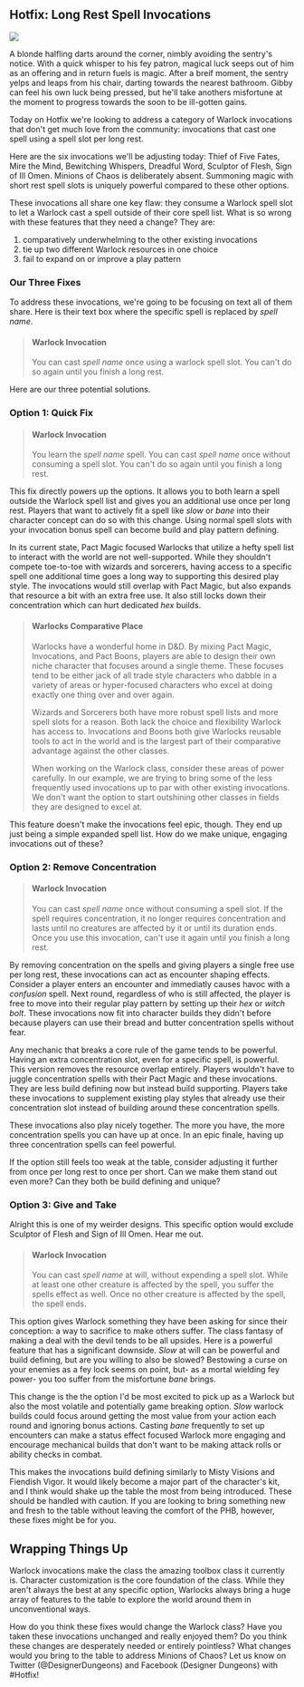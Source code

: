 ## Hotfix: Long Rest Spell Invocations 
<img src="https://i0.wp.com/nerdarchy.com/wp-content/uploads/2018/06/warlock-spell.jpg?resize=1024%2C705&ssl=1">

A blonde halfling darts around the corner, nimbly avoiding the sentry's notice. With a quick whisper to his fey patron, magical luck seeps out of him as an offering and in return fuels is magic. After a breif moment, the sentry yelps and leaps from his chair, darting towards the nearest bathroom. Gibby can feel his own luck being pressed, but he'll take anothers misfortune at the moment to progress towards the soon to be ill-gotten gains. 

Today on Hotfix we're looking to address a category of Warlock invocations that don't get much love from the community: invocations that cast one spell using a spell slot per long rest.

Here are the six invocations we'll be adjusting today: Thief of Five Fates, Mire the Mind, Bewitching Whispers, Dreadful Word, Sculptor of Flesh, Sign of Ill Omen. Minions of Chaos is deliberately absent. Summoning magic with short rest spell slots is uniquely powerful compared to these other options.

These invocations all share one key flaw: they consume a Warlock spell slot to let a Warlock cast a spell outside of their core spell list. What is so wrong with these features that they need a change? They are: 

1. comparatively underwhelming to the other existing invocations 
2. tie up two different Warlock resources in one choice
3. fail to expand on or improve a play pattern 
 
### Our Three Fixes 
To address these invocations, we're going to be focusing on text all of them share. Here is their text box where the specific spell is replaced by *spell name*.

> #### Warlock Invocation
>
>You can cast *spell name* once using a warlock spell slot. You can't do so again until you finish a long rest.
>

Here are our three potential solutions.

### Option 1: Quick Fix 
> #### Warlock Invocation
>You learn the *spell name* spell. You can cast *spell name* once without consuming a spell slot. You can't do so again until you finish a long rest.
 
This fix directly powers up the options. It allows you to both learn a spell outside the Warlock spell list and gives you an additional use once per long rest. Players that want to actively fit a spell like *slow* or *bane* into their character concept can do so with this change. Using normal spell slots with your invocation bonus spell can become build and play pattern defining. 

In its current state, Pact Magic focused Warlocks that utilize a hefty spell list to interact with the world are not well-supported. While they shouldn't compete toe-to-toe with wizards and sorcerers, having access to a specific spell one additional time goes a long way to supporting this desired play style. The invocations would still overlap with Pact Magic, but also expands that resource a bit with an extra free use. It also still locks down their concentration which can hurt dedicated *hex* builds. 

> #### Warlocks Comparative Place 
> Warlocks have a wonderful home in D&D. By mixing Pact Magic, Invocations, and Pact Boons, players are able to design their own niche character that focuses around a single theme. These focuses tend to be either jack of all trade style characters who dabble in a variety of areas or hyper-focused characters who excel at doing exactly one thing over and over again. 
>
> Wizards and Sorcerers both have more robust spell lists and more spell slots for a reason. Both lack the choice and flexibility Warlock has access to. Invocations and Boons both give Warlocks reusable tools to act in the world and is the largest part of their comparative advantage against the other classes. 
>
> When working on the Warlock class, consider these areas of power carefully. In our example, we are trying to bring some of the less frequently used invocations up to par with other existing invocations. We don't want the option to start outshining other classes in fields they are designed to excel at. 

This feature doesn't make the invocations feel epic, though. They end up just being a simple expanded spell list. How do we make unique, engaging invocations out of these?

### Option 2: Remove Concentration 
> #### Warlock Invocation 
> You can cast *spell name* once without consuming a spell slot. If the spell requires concentration, it no longer requires concentration and lasts until no creatures are affected by it or until its duration ends. Once you use this invocation, can't use it again until you finish a long rest.

By removing concentration on the spells and giving players a single free use per long rest, these invocations can act as encounter shaping effects. Consider a player enters an encounter and immediatly causes havoc with a *confusion* spell. Next round, regardless of who is still affected, the player is free to move into their regular play pattern by setting up their *hex* or *witch bolt*. These invocations now fit into character builds they didn't before because players can use their bread and butter concentration spells without fear. 

Any mechanic that breaks a core rule of the game tends to be powerful. Having an extra concentration slot, even for a specific spell, is powerful. This version removes the resource overlap entirely. Players wouldn't have to juggle concentration spells with their Pact Magic and these invocations. They are less build defining now but instead build supporting. Players take these invocations to supplement existing play styles that already use their concentration slot instead of building around these concentration spells. 

These invocations also play nicely together. The more you have, the more concentration spells you can have up at once. In an epic finale, having up three concentration spells can feel powerful. 

If the option still feels too weak at the table, consider adjusting it further from once per long rest to once per short. Can we make them stand out even more? Can they both be build defining and unique? 

### Option 3: Give and Take 
Alright this is one of my weirder designs. This specific option would exclude Sculptor of Flesh and Sign of Ill Omen. Hear me out.
> #### Warlock Invocation
> You can cast *spell name* at will, without expending a spell slot. While at least one other creature is affected by the spell, you suffer the spells effect as well. Once no other creature is affected by the spell, the spell ends.

This option gives Warlock something they have been asking for since their conception: a way to sacrifice to make others suffer. The class fantasy of making a deal with the devil tends to be all upsides. Here is a powerful feature that has a significant downside. *Slow* at will can be powerful and build defining, but are you willing to also be slowed? Bestowing a curse on your enemies as a fey lock seems on point, but- as a mortal wielding fey power- you too suffer from the misfortune *bane* brings. 

This change is the the option I'd be most excited to pick up as a Warlock but also the most volatile and potentially game breaking option. *Slow* warlock builds could focus around getting the most value from your action each round and ignoring bonus actions. Casting *bane* frequently to set up encounters can make a status effect focused Warlock more engaging and encourage mechanical builds that don't want to be making attack rolls or ability checks in combat. 

This makes the invocations build defining similarly to Misty Visions and Fiendish Vigor. It would likely become a major part of the character's kit, and I think would shake up the table the most from being introduced. These should be handled with caution. If you are looking to bring something new and fresh to the table without leaving the comfort of the PHB, however, these fixes might be for you.

## Wrapping Things Up
Warlock invocations make the class the amazing toolbox class it currently is. Character customization is the core foundation of the class. While they aren't always the best at any specific option, Warlocks always bring a huge array of features to the table to explore the world around them in unconventional ways.

How do you think these fixes would change the Warlock class? Have you taken these invocations unchanged and really enjoyed them? Do you think these changes are desperately needed or entirely pointless? What changes would you bring to the table to address Minions of Chaos? Let us know on Twitter (@DesignerDungeons) and Facebook (Designer Dungeons) with #Hotfix!
